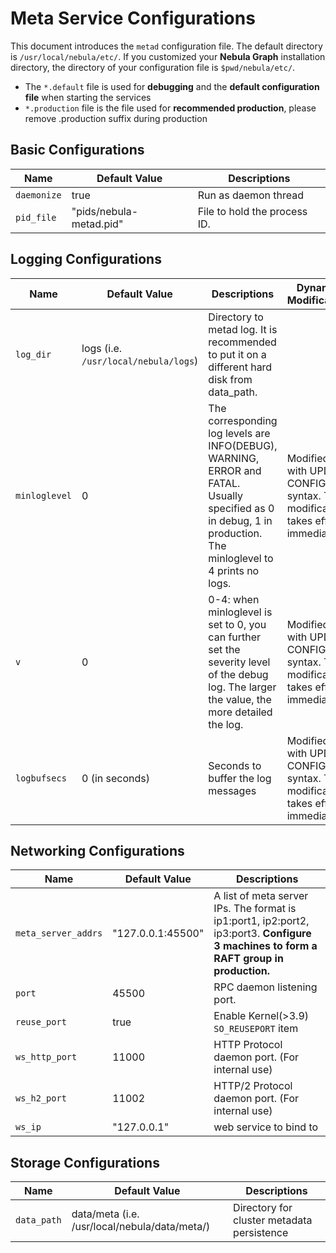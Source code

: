 # Meta Service Configurations

This document introduces the `metad` configuration file. The default directory is `/usr/local/nebula/etc/`. If you customized your **Nebula Graph** installation directory, the directory of your configuration file is `$pwd/nebula/etc/`.

* The `*.default` file is used for **debugging** and the **default configuration file** when starting the services
* `*.production` file is the file used for **recommended production**, please remove .production suffix during production

## Basic Configurations

Name                    | Default Value                   | Descriptions
-------------------------| ------------------------ | -----------
`daemonize`              | true                     | Run as daemon thread
`pid_file`               | "pids/nebula-metad.pid" | File to hold the process ID.

## Logging Configurations

Name                   | Default Value                    | Descriptions   | Dynamic Modification |
-------------------------| ------------------------ | ----------- | -------- |
`log_dir`  | logs  (i.e. `/usr/local/nebula/logs`) | Directory to metad log. It is recommended to put it on a different hard disk from data_path. |  |
`minloglevel` | 0 | The corresponding log levels are INFO(DEBUG), WARNING, ERROR and FATAL. Usually specified as 0 in debug, 1 in production. The minloglevel to 4 prints no logs. | Modified with UPDATE CONFIGS syntax. The modification takes effect immediately. |
`v` | 0 | 0-4: when minloglevel is set to 0,  you can further set the severity level of the debug log. The larger the value, the more detailed the log. | Modified with UPDATE CONFIGS syntax. The modification takes effect immediately. |
`logbufsecs` | 0 (in seconds) | Seconds to buffer the log messages | Modified with UPDATE CONFIGS syntax. The modification takes effect immediately. |

## Networking Configurations

Name                   | Default Value            | Descriptions |
------------------------------- | ------------------------ | ----------- |
`meta_server_addrs`     | "127.0.0.1:45500" |  A list of meta server IPs. The format is ip1:port1, ip2:port2, ip3:port3. **Configure 3 machines to form a RAFT group in production.**
`port`                          | 45500                     | RPC daemon listening port.
`reuse_port`                    | true                    | Enable Kernel(>3.9) `SO_REUSEPORT` item
`ws_http_port`                  | 11000         |  HTTP Protocol daemon port. (For internal use)
`ws_h2_port`                    | 11002         |   HTTP/2 Protocol daemon port. (For internal use)
`ws_ip`                         | "127.0.0.1"   |  web service to bind to

## Storage Configurations

Name                   | Default Value            | Descriptions |
------------------------------- | ------------------------ | ----------- |
`data_path` | data/meta (i.e. /usr/local/nebula/data/meta/) | Directory for cluster metadata persistence

